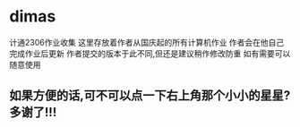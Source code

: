 # dimas
 计通2306作业收集
 这里存放着作者从国庆起的所有计算机作业
 作者会在他自己完成作业后更新
 作者提交的版本于此不同,但还是建议稍作修改防重
 如有需要可以随意使用
## 如果方便的话,可不可以点一下右上角那个小小的星星?多谢了!!!

 